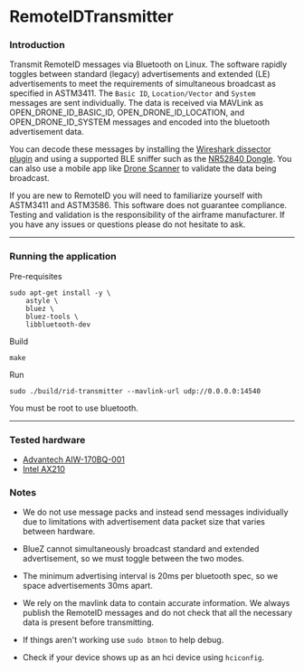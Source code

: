# RemoteIDTransmitter
### Introduction
Transmit RemoteID messages via Bluetooth on Linux. The software rapidly toggles between standard (legacy) advertisements and extended (LE) advertisements to meet the requirements of simultaneous broadcast as specified in ASTM3411. The `Basic ID`, `Location/Vector` and `System` messages are sent individually. The data is received via MAVLink as OPEN_DRONE_ID_BASIC_ID, OPEN_DRONE_ID_LOCATION, and OPEN_DRONE_ID_SYSTEM messages and encoded into the bluetooth advertisement data.

You can decode these messages by installing the [Wireshark dissector plugin](https://github.com/opendroneid/wireshark-dissector) and using a supported BLE sniffer such as the [NR52840 Dongle](https://www.nordicsemi.com/Products/Development-hardware/nrf52840-dongle). You can also use a mobile app like [Drone Scanner](https://play.google.com/store/apps/details?id=cz.dronetag.dronescanner&hl=en_US) to validate the data being broadcast.

If you are new to RemoteID you will need to familiarize yourself with ASTM3411 and ASTM3586. This software does not guarantee compliance. Testing and validation is the responsibility of the airframe manufacturer. If you have any issues or questions please do not hesitate to ask.

---
### Running the application
Pre-requisites
```
sudo apt-get install -y \
	astyle \
	bluez \
	bluez-tools \
	libbluetooth-dev
```
Build
```
make
```
Run
```
sudo ./build/rid-transmitter --mavlink-url udp://0.0.0.0:14540
```
You must be root to use bluetooth.

---

### Tested hardware
- [Advantech AIW-170BQ-001](https://buy.advantech.com/AIW-170BQ-001-AIW-170BQ-001/AIW-170BQ-001/model-AIW-170BQ-001.htm)
- [Intel AX210](https://www.intel.com/content/www/us/en/products/sku/204836/intel-wifi-6e-ax210-gig/specifications.html)

### Notes

- We do not use message packs and instead send messages individually due to limitations with advertisement data packet size that varies between hardware.

- BlueZ cannot simultaneously broadcast standard and extended advertisement, so we must toggle between the two modes.

- The minimum advertising interval is 20ms per bluetooth spec, so we space advertisements 30ms apart.

- We rely on the mavlink data to contain accurate information. We always publish the RemoteID messages and do not check that all the necessary data is present before transmitting.

- If things aren't working use `sudo btmon` to help debug.

- Check if your device shows up as an hci device using `hciconfig`.
